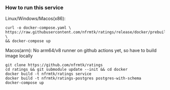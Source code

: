 ### How to run this service

Linux/Windows/Macos(x86): 


```shell
curl -o docker-compose.yaml \
https://raw.githubusercontent.com/nfrmtk/ratings/release/docker/prebuilt.yaml \
&& docker-compose up 
```

Macos(arm):
No arm64/v8 runner on github actions yet, so have to build image locally  
```shell
git clone https://github.com/nfrmtk/ratings
cd ratings && git submodule update --init && cd docker
docker build -t nfrmtk/ratings service
docker build -t nfrmtk/ratings-postgres postgres-with-schema
docker-compose up 
```
